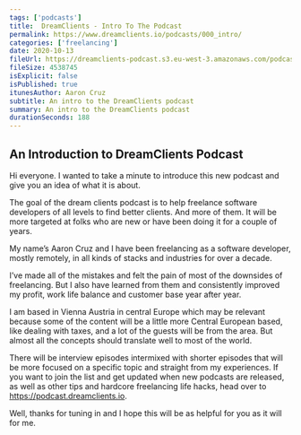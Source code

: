 ```yaml
---
tags: ['podcasts']
title:  DreamClients - Intro To The Podcast
permalink: https://www.dreamclients.io/podcasts/000_intro/
categories: ['freelancing']
date: 2020-10-13
fileUrl: https://dreamclients-podcast.s3.eu-west-3.amazonaws.com/podcast/episodes/000-DreamClientsPodcast-Intro.mp3
fileSize: 4538745
isExplicit: false
isPublished: true
itunesAuthor: Aaron Cruz
subtitle: An intro to the DreamClients podcast
summary: An intro to the DreamClients podcast
durationSeconds: 188
---
```


## An Introduction to DreamClients Podcast

Hi everyone. I wanted to take a minute to introduce this new podcast and give you an idea of what it is about.

The goal of the dream clients podcast is to help freelance software developers of all levels to find better clients. And more of them. It will be more targeted at folks who are new or have been doing it for a couple of years.

My name’s Aaron Cruz and I have been freelancing as a software developer, mostly remotely, in all kinds of stacks and industries for over a decade.

I’ve made all of the mistakes and felt the pain of most of the downsides of freelancing. But I also have learned from them and consistently improved my profit, work life balance and customer base year after year. 

I am based in Vienna Austria in central Europe which may be relevant because some of the content will be a little more Central European based, like dealing with taxes, and a lot of the guests will be from the area. But almost all the concepts should translate well to most of the world.

There will be interview episodes intermixed with shorter episodes that will be more focused on a specific topic and straight from my experiences.
If you want to join the list and get updated when new podcasts are released, as well as other tips and hardcore freelancing life hacks, head over to https://podcast.dreamclients.io.

Well, thanks for tuning in and I hope this will be as helpful for you as it will for me.